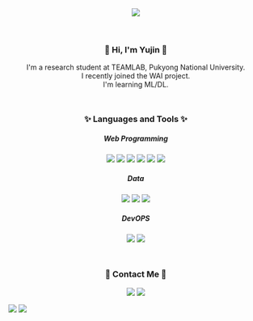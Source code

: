 <header>
  <img src="https://capsule-render.vercel.app/api?type=waving&color=FFD4DF&height=300&section=header&text=Yujin%20Jung%20🤗&fontSize=70" />
</header>        

<div align='center'>
  <h3>👋 Hi, I'm Yujin 👋</h3>
    <p>
      I'm a research student at <a src="https://github.com/TeamLab">TEAMLAB</a>, Pukyong National University.<br>
      I recently joined the WAI project.<br>
      I'm learning ML/DL.
    </p>
  <h3 style='margin-top: 50px'>✨ Languages and Tools ✨</h3>
    <h5>Web Programming</h5>
      <img src="https://img.shields.io/badge/HTML-000000?style=round-square&logo=HTML5&logoColor=red"/>
      <img src="https://img.shields.io/badge/CSS-000000?style=round-square&logo=css3&logoColor=blue"/>
      <img src="https://img.shields.io/badge/JavaScript-000000?style=round-square&logo=JavaScript&logoColor=yellow"/>
      <img src="https://img.shields.io/badge/Vue.js-000000?style=round-square&logo=Vue.js&logoColor=bluegreen"/>
      <img src="https://img.shields.io/badge/Node.js-000000?style=round-square&logo=Node.js&logoColor=bluegreen"/>
      <img src="https://img.shields.io/badge/Bootstrap-000000?style=round-square&logo=Bootstrap&logoColor=7952B3"/>
    <h5>Data</h5>
      <img src="https://img.shields.io/badge/Python-000000?style=round-square&logo=Python&logoColor=blue"/>
      <img src="https://img.shields.io/badge/Pandas-000000?style=round-square&logo=Pandas&logoColor=150458">
      <img src="https://img.shields.io/badge/MySQL-000000?style=round-square&logo=MySQL&logoColor=4479A1">
    <h5>DevOPS</h5>
      <img src="https://img.shields.io/badge/GitHub-000000?style=round-square&logo=GitHub&logoColor=bluegreen"/>
      <img src="https://img.shields.io/badge/Visual Studio Code-000000?style=round-square&logo=Visual Studio Code&logoColor=007ACC"/>
  <h3 style='margin-top: 50px'>📮 Contact Me 📮</h3>
  <p>
    <a href="mailto:wjd1dbwls@gmail.com"><img src="https://img.shields.io/badge/Gmail-000000?style=round-square&logo=gmail&logoColor=EA4335"/></a>
    <a href="https://www.instagram.com/j_yujin_5"><img src="https://img.shields.io/badge/Instagram-000000?style=round-square&logo=Instagram&logoColor=E4405F"/></a>
  </p>
</div>

![](https://github.com/jjungyujin/github-stats-transparent/blob/output/generated/overview.svg)
![](https://github.com/jjungyujin/github-stats-transparent/blob/output/generated/languages.svg)
